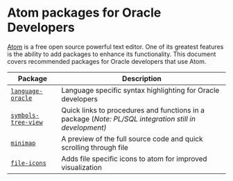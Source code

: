 # Atom packages for Oracle Developers

[Atom](atom.io) is a free open source powerful text editor. One of its greatest features is the ability to add packages to enhance its functionality. This document covers recommended packages for Oracle developers that use Atom.


Package | Description
--- | ---
[`language-oracle`](https://atom.io/packages/language-oracle) | Language specific syntax highlighting for Oracle developers
[`symbols-tree-view`](https://atom.io/packages/symbols-tree-view) | Quick links to procedures and functions in a package (_Note: PL/SQL integration still in development)_
[`minimap`](https://atom.io/packages/minimap) | A preview of the full source code and quick scrolling through file
[`file-icons`](https://atom.io/packages/file-icons) | Adds file specific icons to atom for improved visualization
